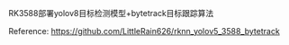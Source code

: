 RK3588部署yolov8目标检测模型+bytetrack目标跟踪算法

Reference:
https://github.com/LittleRain626/rknn_yolov5_3588_bytetrack
